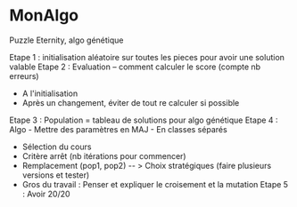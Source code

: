 # MonAlgo
Puzzle Eternity, algo génétique

Etape 1 : initialisation aléatoire sur toutes les pieces pour avoir une solution valable 
Etape 2 : Evaluation – comment calculer le score (compte nb erreurs)
  - A l'initialisation
  - Après un changement, éviter de tout re calculer si possible

Etape 3 : Population = tableau de solutions pour algo génétique
Etape 4 : Algo - Mettre des paramètres en MAJ - En classes séparés
- Sélection du cours
- Critère arrêt (nb itérations pour commencer)
- Remplacement (pop1, pop2) -- > Choix stratégiques (faire plusieurs versions et tester)
- Gros du travail : Penser et expliquer le croisement et la mutation
Etape 5 : Avoir 20/20
